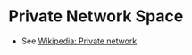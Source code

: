 # Private Network Space
- See [Wikipedia: Private network](https://en.wikipedia.org/wiki/Private_network#Private_IPv4_address_spaces)

